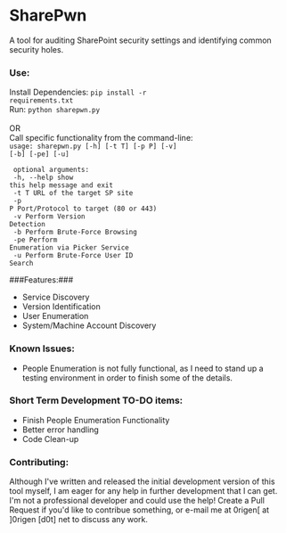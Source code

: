 # SharePwn
A tool for auditing SharePoint security settings and identifying common security holes.

### Use: ###
Install Dependencies:
<code>pip install -r requirements.txt</code><br />
Run:
<code>python sharepwn.py</code>
<br /><br />
OR <br />
Call specific functionality from the command-line:<br />
<code>usage: sharepwn.py [-h] [-t T] [-p P] [-v] [-b] [-pe] [-u]<br />
<br />
optional arguments:<br />
  -h, --help  show this help message and exit<br />
  -t T        URL of the target SP site<br />
  -p P        Port/Protocol to target (80 or 443)<br />
  -v          Perform Version Detection<br />
  -b          Perform Brute-Force Browsing<br />
  -pe         Perform Enumeration via Picker Service<br />
  -u          Perform Brute-Force User ID Search<br /></code>

###Features:###
* Service Discovery
* Version Identification
* User Enumeration
* System/Machine Account Discovery

### Known Issues: ###
* People Enumeration is not fully functional, as I need to stand up a testing environment in order to finish
some of the details.

### Short Term Development TO-DO items: ###
* Finish People Enumeration Functionality
* Better error handling
* Code Clean-up


### Contributing: ###
Although I've written and released the initial development version of this tool myself, I am eager
for any help in further development that I can get.  I'm not a professional developer and could use the help!
Create a Pull Request if you'd like to contribue something, or e-mail me at 0rigen[ at ]0rigen [d0t] net to discuss any work.